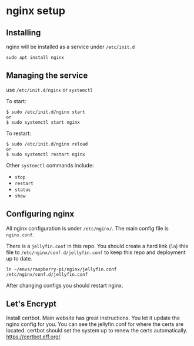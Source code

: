# nginx setup

## Installing

nginx will be installed as a service under `/etc/init.d`

```
sudo apt install nginx
```

## Managing the service

use `/etc/init.d/nginx` or `systemctl`

To start:
```
$ sudo /etc/init.d/nginx start
or
$ sudo systemctl start nginx
```

To restart:
```
$ sudo /etc/init.d/nginx reload
or
$ sudo systemctl restart nginx
```

Other `systemctl` commands include:
* `stop`
* `restart`
* `status`
* `show`

## Configuring nginx

All nginx configuration is under `/etc/nginx/`. The main config file is `nginx.conf`.

There is a `jellyfin.conf` in this repo. You should create a hard link (`ln`)
this file to `/etc/nginx/conf.d/jellyfin.conf` to keep this repo and deployment
up to date.

```
ln ~/envs/raspberry-pi/nginx/jellyfin.conf /etc/nginx/conf.d/jellyfin.conf
```

After changing configs you should restart nginx.

## Let's Encrypt

Install certbot. Main website has great instructions. You let it update the
nginx config for you. You can see the jellyfin.conf for where the certs are
located. certbot should set the system up to renew the certs automatically.
https://certbot.eff.org/
